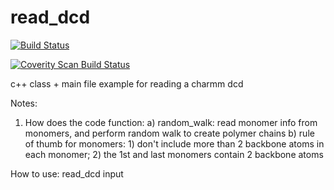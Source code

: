 read_dcd
========

[![Build Status](https://travis-ci.org/FHedin/read_dcd.svg?branch=master)](https://travis-ci.org/FHedin/read_dcd)

<a href="https://scan.coverity.com/projects/4505">
  <img alt="Coverity Scan Build Status"
         src="https://scan.coverity.com/projects/4505/badge.svg"/>
</a>

c++ class + main file example for reading a charmm dcd

Notes:
1. How does the code function:
   a) random_walk: read monomer info from monomers, and perform random walk to create polymer chains
   b) rule of thumb for monomers: 1) don't include more than 2 backbone atoms in each monomer;
				  2) the 1st and last monomers contain 2 backbone atoms

How to use:
read_dcd input 

